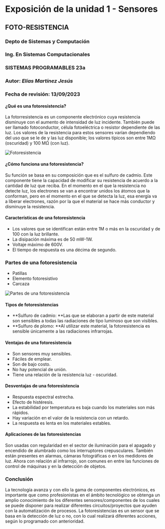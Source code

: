 # Exposición de la unidad 1 - Sensores
## FOTO-RESISTENCIA
### Depto de Sistemas y Computación
### Ing. En Sistemas Computacionales
### SISTEMAS PROGRAMABLES 23a
### **Autor:** *Elías Martínez Jesús*
### Fecha de revisión: 13/09/2023

#### ¿Qué es una fotoresistencia?
La fotorresistencia es un componente electrónico cuya resistencia disminuye con el aumento de intensidad de luz incidente. También puede ser llamado fotoconductor, célula fotoeléctrica o resistor dependiente de las luz. Los valores de la resistencia para estos sensores varían dependiendo del uso que se le de y las luz disponible; los valores típicos son entre 1MΩ (oscuridad) y 100 MΩ (con luz).

![Fotoresistencia](https://electrocrea.com/cdn/shop/files/LDR_x700.jpg?v=1684391319)

#### ¿Cómo funciona una fotoresistencia?
Su función se basa en su composición que es el sulfuro de cadmio. Este componente tiene la capacidad de modificar su resistencia de acuerdo a la cantidad de luz que reciba. En el momento en el que la resistencia no detecte luz, los electrones se van a encontrar unidos los átomos que la conforman, pero en el momento en el que se detecta la luz, esa energía va a liberar electrones, razón por la que el material se hace más conductor y disminuye la resistencia.

#### Características de una fotoresistencia
* Los valores que se identifican están entre 1M o más en la oscuridad y de 100 con la luz brillante.
* La disipación máxima es de 50 mW-1W.
* Voltaje máximo de 600V.
* El tiempo de respuesta es una décima de segundo.

### Partes de una fotoresistencia
* Patillas
* Elemento fotoresistivo
* Carcaza

![Partes de una fotoresistencia](https://electronicaiemblog.files.wordpress.com/2018/06/partes.jpg)

#### Tipos de fotoresistencias
* **Sulfuro de cadmio: **Las que se elaboran a partir de este material son sensibles a todas las radiaciones de tipo luminoso que son visibles.
*  **Sulfuro de plomo: **Al utilizar este material, la fotoresistencia es sensible únicamente a las radiaciones infrarrojas.

#### Ventajas de una fotoresistencia
* Son sensores muy sensibles.
* Fáciles de emplear.
* Son de bajo costo.
* No hay potencial de unión.
* Tiene una relación de la resistencia luz - oscuridad.

#### Desventajas de una fotoresistencia
* Respuesta espectral estrecha.
* Efecto de histéresis.
* La estabilidad por temperatura es baja cuando los materiales son más rápidos.
* Hay variación en el valor de la resistencia con un retardo.
* La respuesta es lenta en los materiales estables.

#### Aplicaciones de las fotoresistencias
Son usadas con regularidad en el sector de iluminación para el apagado y encendido de alumbrado como los interruptores crepusculares. También están presentes en alarmas, cámaras fotográficas o en los medidores de luz. Ahora con relación al infrarrojo, son comunes en entre las funciones de control de máquinas y en la detección de objetos.

### Conclusión
La tecnología avanza y con ello la gama de componentes electrónicos, es importante que como profesionistas en el ámbito tecnológico se obtenga un amplio conocimiento de los diferentes sensores/componentes de los cuales se puede disponer para realizar diferentes circuitos/proyectos que ayuden con la automatización de procesos. La fotoresistencias es un sensor que se basa en la detección de luz o no, con lo cual realizará diferentes acciones, según lo programado con anterioridad.
